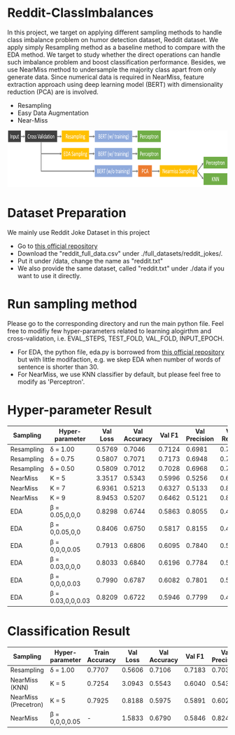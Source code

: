 # Reddit-ClassImbalances

In this project, we target on applying different sampling methods to handle class imbalance problem on humor detection dataset, Reddit dataset. We apply simply Resampling method as a baseline method to compare with the EDA method. We target to study whether the direct operations can handle such imbalance problem and boost classification performance. Besides, we use NearMiss method to undersample the majority class apart from only generate data. Since numerical data is required in NearMiss, feature extraction approach using deep
learning model (BERT) with dimensionality reduction (PCA) are is involved.
- Resampling 
- Easy Data Augmentation
- Near-Miss

<p align="center">
  <img src="https://github.com/terenceylchow124/Reddit-ClassImbalances/blob/main/Overview.png" width="700" height="130">
</p>

# Dataset Preparation 
We mainly use Reddit Joke Dataset in this project
- Go to [this official repository](https://github.com/orionw/RedditHumorDetection)
- Download the "reddit_full_data.csv" under ./full_datasets/reddit_jokes/. 
- Put it under /data, change the name as "reddit.txt"
- We also provide the same dataset, called "reddit.txt" under ./data if you want to use it directly.

# Run sampling method 
Please go to the corresponding directory and run the main python file. Feel free to modifiy few hyper-parameters related to learning alogirthm and cross-validation, i.e. EVAL_STEPS, TEST_FOLD, VAL_FOLD, INPUT_EPOCH. 
- For EDA, the python file, eda.py is borrowed from [this official repository](https://github.com/jasonwei20/eda_nlp) but with little modifaction, e.g. we skep EDA when number of words of sentence is shorter than 30. 
- For NearMiss, we use KNN classifier by default, but please feel free to modify as 'Perceptron'. 

# Hyper-parameter Result 
| Sampling      | Hyper-parameter   | Val Loss   | Val Accuracy | Val F1 | Val Precision | Val Recall |
| ------------- | ----------------- | ---------- | ------------ | ------ | ------------- | ---------- |
| Resampling    | δ = 1.00          | 0.5769     | 0.7046       | 0.7124 | 0.6981        | 0.7327     |
| Resampling    | δ = 0.75          | 0.5807     | 0.7071       | 0.7173 | 0.6948        | 0.7469     |
| Resampling    | δ = 0.50          | 0.5809     | 0.7012       | 0.7028 | 0.6968        | 0.7136     |
| NearMiss      | K = 5             | 3.3517     | 0.5343       | 0.5996 | 0.5256        | 0.6988     |
| NearMiss      | K = 7             | 6.9361     | 0.5213       | 0.6327 | 0.5133        | 0.8247     |
| NearMiss      | K = 9             | 8.9453     | 0.5207       | 0.6462 | 0.5121        | 0.8759     |
| EDA           | β = 0.05,0,0,0    | 0.8298     | 0.6744       | 0.5863 | 0.8055        | 0.4673     |
| EDA           | β = 0,0.05,0,0    | 0.8406     | 0.6750       | 0.5817 | 0.8155        | 0.4568     |
| EDA           | β = 0,0,0,0.05    | 0.7913     | 0.6806       | 0.6095 | 0.7840        | 0.5037     |
| EDA           | β = 0.03,0,0,0    | 0.8033     | 0.6840       | 0.6196 | 0.7784        | 0.5148     |
| EDA           | β = 0,0,0,0.03    | 0.7990     | 0.6787       | 0.6082 | 0.7801        | 0.5037     |
| EDA           | β = 0.03,0,0,0.03 | 0.8209     | 0.6722       | 0.5946 | 0.7799        | 0.4870     |

# Classification Result 
| Sampling                | Hyper-parameter | Train Accuracy | Val Loss   | Val Accuracy | Val F1 | Val Precision | Val Recall |
| ----------------------- | --------------- | -------------- | ---------- | ------------ | ------ | ------------- | ---------- |
| Resampling              | δ = 1.00        | 0.7707         | 0.5606     | 0.7106       | 0.7183 | 0.7030        | 0.7383     |
| NearMiss (KNN)          | K = 5           | 0.7254         | 3.0943     | 0.5543       | 0.6040 | 0.5430        | 0.6810     |
| NearMiss (Precetron)    | K = 5           | 0.7925         | 0.8188     | 0.5975       | 0.5891 | 0.6020        | 0.5773     |
| NearMiss                | β = 0,0,0,0.05  | -              | 1.5833         | 0.6790     | 0.5846       | 0.8242 | 0.4563     |
